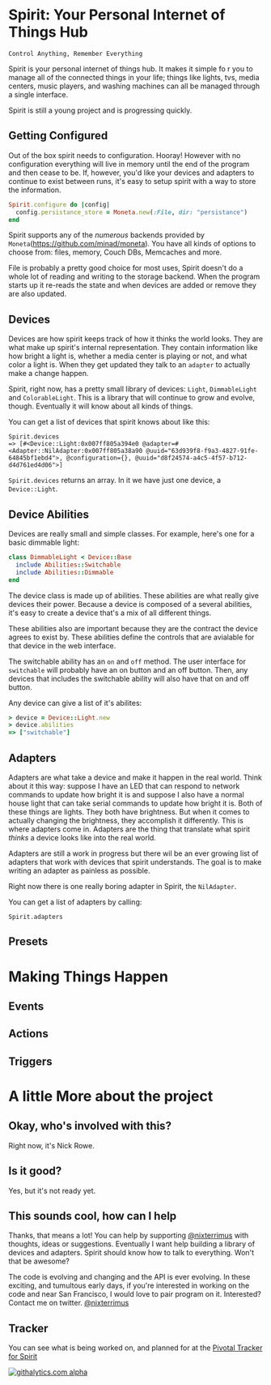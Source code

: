 
# Spirit: Your Personal Internet of Things Hub
`Control Anything, Remember Everything`

Spirit is your personal internet of things hub.  It makes it simple fo
r you to manage all of the connected things in your life; things like
lights, tvs, media centers, music players, and washing machines can
all be managed through a single interface.

Spirit is still a young project and is progressing quickly.


## Getting Configured

Out of the box spirit needs to configuration.  Hooray!  However with no
configuration everything will live in memory until the end of the
program and then cease to be.  If, however, you'd like your devices and
adapters to continue to exist between runs, it's easy to setup spirit
with a way to store the information.

```ruby
Spirit.configure do |config|
  config.persistance_store = Moneta.new(:File, dir: "persistance")
end
```

Spirit supports any of the *numerous* backends provided by
`Moneta`(https://github.com/minad/moneta).  You have all kinds of
options to choose from: files, memory, Couch DBs, Memcaches and more.

File is probably a pretty good choice for most uses, Spirit doesn't do a
whole lot of reading and writing to the storage backend.  When the
program starts up it re-reads the state and when devices are added or
remove they are also updated.

## Devices

Devices are how spirit keeps track of how it thinks the world looks.
They are what make up spirit's internal representation.  They contain
information like how bright a light is, whether a media center is
playing or not, and what color a light is.  When they get updated they
talk to an `adapter` to actually make a change happen.

Spirit, right now, has a pretty small library of devices: `Light`,
`DimmableLight` and `ColorableLight`.  This is a library that will
continue to grow and evolve, though.  Eventually it will know about all
kinds of things.

You can get a list of devices that spirit knows about like this:


```
Spirit.devices
=> [#<Device::Light:0x007ff805a394e0 @adapter=#<Adapter::NilAdapter:0x007ff805a38a90 @uuid="63d939f8-f9a3-4827-91fe-64845bf1ebd4">, @configuration={}, @uuid="d8f24574-a4c5-4f57-b712-d4d761ed4d06">]
```

`Spirit.devices` returns an array.  In it we have just one device, a
`Device::Light`.

## Device Abilities

Devices are really small and simple classes.  For example, here's one
for a basic dimmable light:

```ruby
class DimmableLight < Device::Base
  include Abilities::Switchable
  include Abilities::Dimmable
end
```

The device class is made up of abilities.  These abilities are what
really give devices their power.  Because a device is composed of a
several abilities, it's easy to create a device that's a mix of all
different things.

These abilities also are important because they are the contract the
device agrees to exist by.  These abilities define the controls that
are avialable for that device in the web interface.

The switchable ability has an `on` and `off` method.  The user
interface for `switchable` will probably have an on button and an off
button.  Then, any devices that includes the switchable ability will
also have that on and off button.

Any device can give a list of it's abilites:

```ruby
> device = Device::Light.new
> device.abilities
=> ["switchable"]
```

## Adapters

Adapters are what take a device and make it happen in the real world.
Think about it this way: suppose I have an LED that can respond to
network commands to update how bright it is and suppose I also have a
normal house light that can take serial commands to update how bright it
is.  Both of these things are lights.  They both have brightness.  But
when it comes to actually changing the brightness, they accomplish it
differently.  This is where adapters come in.  Adapters are the thing
that translate what spirit *thinks* a device looks like into the real
world.

Adapters are still a work in progress but there wil be an ever growing
list of adapters that work with devices that spirit understands.  The
goal is to make writing an adapter as painless as possible.

Right now there is one really boring adapter in Spirit, the
`NilAdapter`.

You can get a list of adapters by calling:

```
Spirit.adapters
```

## Presets

# Making Things Happen

## Events

## Actions

## Triggers

# A little More about the project

## Okay, who's involved with this?

Right now, it's Nick Rowe.

## Is it good?

Yes, but it's not ready yet.

## This sounds cool, how can I help

Thanks, that means a lot!  You can help by supporting
[@nixterrimus](http://twitter.com/nixterrimus) with thoughts, ideas or
suggestions.  Eventually I want help building a library of devices and
adapters.  Spirit should know how to talk to everything.  Won't that be
awesome?

The code is evolving and changing and the API is ever evolving.  In
these exciting, and tumultous early days, if you're interested in
working on the code and near San Francisco, I would love to pair program
on it.  Interested? Contact me on twitter.  [@nixterrimus](http://twitter.com/nixterrimus) 

## Tracker

You can see what is being worked on, and planned for at the [Pivotal
Tracker for
Spirit](https://www.pivotaltracker.com/projects/730889/stories#)


[![githalytics.com alpha](https://cruel-carlota.pagodabox.com/96bd5ee72b2902f6f59f64f543880874 "githalytics.com")](http://githalytics.com/nixterrimus/spirit)
